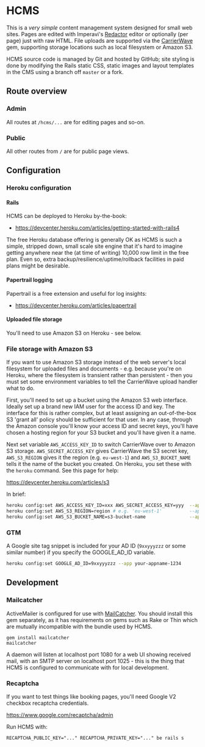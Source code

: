 # HCMS

This is a _very simple_ content management system designed for small web sites. Pages are edited with Imperavi's [Redactor](https://imperavi.com/redactor/) editor or optionally (per page) just with raw HTML. File uploads are supported via the [CarrierWave](https://github.com/carrierwaveuploader/carrierwave) gem, supporting storage locations such as local filesystem or Amazon S3.

HCMS source code is managed by Git and hosted by GitHub; site styling is done by modifying the Rails static CSS, static images and layout templates in the CMS using a branch off `master` or a fork.

## Route overview

### Admin

All routes at `/hcms/...` are for editing pages and so-on.

### Public

All other routes from `/` are for public page views.

## Configuration

### Heroku configuration

#### Rails

HCMS can be deployed to Heroku by-the-book:

* https://devcenter.heroku.com/articles/getting-started-with-rails4

The free Heroku database offering is generally OK as HCMS is such a simple, stripped down, small scale site engine that it's hard to imagine getting anywhere near the (at time of writing) 10,000 row limit in the free plan. Even so, extra backup/resilience/uptime/rollback facilities in paid plans might be desirable.

#### Papertrail logging

Papertrail is a free extension and useful for log insights:

* https://devcenter.heroku.com/articles/papertrail

#### Uploaded file storage

You'll need to use Amazon S3 on Heroku - see below.

### File storage with Amazon S3

If you want to use Amazon S3 storage instead of the web server's local filesystem for uploaded files and documents - e.g. because you're on Heroku, where the filesystem is transient rather than persistent - then you must set some environment variables to tell the CarrierWave upload handler what to do.

First, you'll need to set up a bucket using the Amazon S3 web interface. Ideally set up a brand new IAM user for the access ID and key. The interface for this is rather complex, but at least assigning an out-of-the-box S3 'grant all' policy should be sufficient for that user. In any case, through the Amazon console you'll know your access ID and secret keys, you'll have chosen a hosting region for your S3 bucket and you'll have given it a name.

Next set variable `AWS_ACCESS_KEY_ID` to switch CarrierWave over to Amazon S3 storage. `AWS_SECRET_ACCESS_KEY` gives CarrierWave the S3 secret key, `AWS_S3_REGION` gives it the region (e.g. `eu-west-1`) and `AWS_S3_BUCKET_NAME` tells it the name of the bucket you created. On Heroku, you set these with the `heroku` command. See this page for help:

  https://devcenter.heroku.com/articles/s3

In brief:

```bash
heroku config:set AWS_ACCESS_KEY_ID=xxx AWS_SECRET_ACCESS_KEY=yyy  --app your-appname-1234
heroku config:set AWS_S3_REGION=region # e.g. 'eu-west-1'          --app your-appname-1234
heroku config:set AWS_S3_BUCKET_NAME=s3-bucket-name                --app your-appname-1234
```

### GTM

A Google site tag snippet is included for your AD ID (`9xxyyyzzz` or some similar number) if you specify the GOOGLE_AD_ID variable.

```bash
heroku config:set GOOGLE_AD_ID=9xxyyyzzz --app your-appname-1234
```

## Development

### Mailcatcher

ActiveMailer is configured for use with [MailCatcher](https://github.com/sj26/mailcatcher). You should install this gem separately, as it has requirements on gems such as Rake or Thin which are mutually incompatible with the bundle used by HCMS.

```
gem install mailcatcher
mailcatcher
```

A daemon will listen at localhost port 1080 for a web UI showing received mail, with an SMTP server on localhost port 1025 - this is the thing that HCMS is configured to communicate with for local development.

### Recaptcha

If you want to test things like booking pages, you'll need Google V2 checkbox recaptcha credentials.

  https://www.google.com/recaptcha/admin

Run HCMS with:

```
RECAPTCHA_PUBLIC_KEY="..." RECAPTCHA_PRIVATE_KEY="..." be rails s
```

